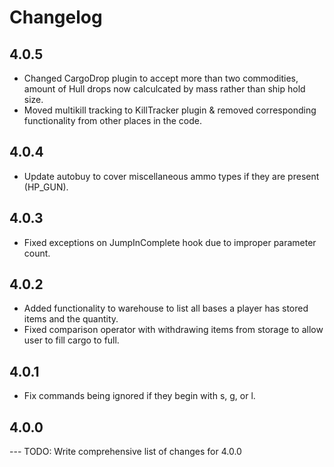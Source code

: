 # Changelog

## 4.0.5

- Changed CargoDrop plugin to accept more than two commodities, amount of Hull drops now calculcated by mass rather than ship hold size.
- Moved multikill tracking to KillTracker plugin & removed corresponding functionality
from other places in the code.

## 4.0.4

- Update autobuy to cover miscellaneous ammo types if they are present (HP_GUN).

## 4.0.3

- Fixed exceptions on JumpInComplete hook due to improper parameter count.

## 4.0.2

- Added functionality to warehouse to list all bases a player has stored items and the quantity. 
- Fixed comparison operator with withdrawing items from storage to allow user to fill cargo to full.

## 4.0.1

- Fix commands being ignored if they begin with s, g, or l.

## 4.0.0

--- TODO: Write comprehensive list of changes for 4.0.0
